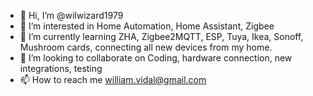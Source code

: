 - 👋 Hi, I’m @wilwizard1979
- 👀 I’m interested in Home Automation, Home Assistant, Zigbee
- 🌱 I’m currently learning ZHA, Zigbee2MQTT, ESP, Tuya, Ikea, Sonoff, Mushroom cards, connecting all new devices from my home.
- 💞️ I’m looking to collaborate on Coding, hardware connection, new integrations, testing
- 📫 How to reach me william.vidal@gmail.com

<!---
wilwizard1979/wilwizard1979 is a ✨ special ✨ repository because its `README.md` (this file) appears on your GitHub profile.
You can click the Preview link to take a look at your changes.
--->
